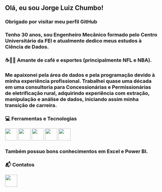 ## Olá, eu sou Jorge Luiz Chumbo!

### Obrigado por visitar meu perfil GitHub

### Tenho 30 anos, sou Engenheiro Mecânico formado pelo Centro Universitário da FEI e atualmente dedico meus estudos à Ciência de Dados.

### :coffee::football::basketball: Amante de café e esportes (principalmente NFL e NBA).

### Me apaixonei pela área de dados e pela programação devido à minha experiência profissional. Trabalhei quase uma década em uma consultoria para Concessionárias e Permissionárias de eletrificação rural, adquirindo experiência com extração, manipulação e análise de dados, iniciando assim minha transição de carreira.

### :computer: Ferramentas e Tecnologias

<img src="https://cdn.jsdelivr.net/gh/devicons/devicon/icons/python/python-original.svg" width="40" height="40"/> <img src="https://cdn.jsdelivr.net/gh/devicons/devicon/icons/anaconda/anaconda-original.svg" width="40" height="40"/> <img src="https://cdn.jsdelivr.net/gh/devicons/devicon/icons/pycharm/pycharm-original.svg" width="40" height="40"/> <img src="https://cdn.jsdelivr.net/gh/devicons/devicon/icons/jupyter/jupyter-original-wordmark.svg" width="40" height="40"/> 
<img src="https://cdn.jsdelivr.net/gh/devicons/devicon/icons/mysql/mysql-original.svg" width="40" height="40"/>

### Também possuo bons conhecimentos em Excel e Power BI.

### :mailbox_with_mail: Contatos
<div>
<a href="https://www.linkedin.com/in/jorgeluizchumbo/" target="_blank"><img src="https://cdn.jsdelivr.net/gh/devicons/devicon/icons/linkedin/linkedin-original.svg" width="40" height="40" /></a>
</div>
